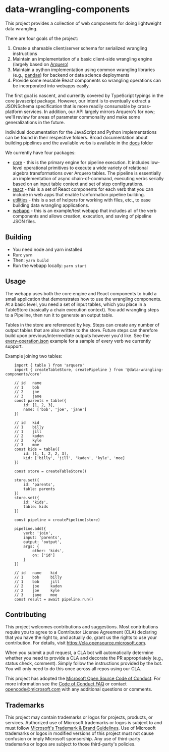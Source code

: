 # data-wrangling-components

This project provides a collection of web components for doing lightweight data wrangling.

There are four goals of the project:

1.  Create a shareable client/server schema for serialized wrangling instructions
2.  Maintain an implementation of a basic client-side wrangling engine (largely based on [Arquero](https://github.com/uwdata/arquero))
3.  Maintain a python implementation using common wrangling libraries (e.g., [pandas](https://pandas.pydata.org/)) for backend or data science deployments
4.  Provide some reusable React components so wrangling operations can be incorporated into webapps easily.

The first goal is nascent, and currently covered by TypeScript typings in the core javascript package. However, our intent is to eventually extract a JSONSchema specification that is more readily consumable by cross-platform services. In addition, our API largely mirrors Arquero's for now; we'll review for areas of parameter commonality and make some generalizations in the future.

Individual documentation for the JavaScript and Python implementations can be found in their respective folders. Broad documentation about building pipelines and the available verbs is available in the [docs](docs) folder

We currently have four packages:

- [core](javascript/core) - this is the primary engine for pipeline execution. It includes low-level operational primitives to execute a wide variety of relational algebra transformations over Arquero tables. The pipeline is essentially an implementation of async chain-of-command, executing verbs serially based on an input table context and set of step configurations.
- [react](javascript/react) - this is a set of React components for each verb that you can include in web apps that enable tranformation pipeline building.
- [utilities](javascript/utilities) - this is a set of helpers for working with files, etc., to ease building data wrangling applications.
- [webapp](javascript/webapp) - this is an example/test webapp that includes all of the verb components and allows creation, execution, and saving of pipeline JSON files.

## Building

- You need node and yarn installed
- Run: `yarn`
- Then: `yarn build`
- Run the webapp locally: `yarn start`

## Usage

The webapp uses both the core engine and React components to build a small application that demonstrates how to use the wrangling components. At a basic level, you need a set of input tables, which you place in a TableStore (basically a chain execution context). You add wrangling steps to a Pipeline, then run it to generate an output table.

Tables in the store are referenced by key. Steps can create any number of output tables that are also written to the store. Future steps can therefore build upon previous/intermediate outputs however you'd like. See the [every-operation.json](javascript/webapp/src/pages/DebugPage/specs/every-operation.json) example for a sample of every verb we currently support.

Example joining two tables:

```
    import { table } from 'arquero'
    import { createTableStore, createPipeline } from '@data-wrangling-components/core'

    // id   name
    // 1    bob
    // 2    joe
    // 3    jane
    const parents = table({
        id: [1, 2, 3],
        name: ['bob', 'joe', 'jane']
    })

    // id   kid
    // 1    billy
    // 1    jill
    // 2    kaden
    // 2    kyle
    // 3    moe
    const kids = table({
        id: [1, 1, 2, 2, 3],
        kid: ['billy', 'jill', 'kaden', 'kyle', 'moe]
    })

    const store = createTableStore()

    store.set({
        id: 'parents',
        table: parents
    })
    store.set({
        id: 'kids',
        table: kids
    })

	const pipeline = createPipeline(store)

    pipeline.add({
        verb: 'join',
        input: 'parents',
        output: 'output',
        args: {
            other: 'kids',
            on: ['id']
        }
    })

    // id   name    kid
    // 1    bob     billy
    // 1    bob     jill
    // 2    joe     kaden
    // 2    joe     kyle
    // 3    jane    moe
    const result = await pipeline.run()

```

## Contributing

This project welcomes contributions and suggestions. Most contributions require you to agree to a
Contributor License Agreement (CLA) declaring that you have the right to, and actually do, grant us
the rights to use your contribution. For details, visit https://cla.opensource.microsoft.com.

When you submit a pull request, a CLA bot will automatically determine whether you need to provide
a CLA and decorate the PR appropriately (e.g., status check, comment). Simply follow the instructions
provided by the bot. You will only need to do this once across all repos using our CLA.

This project has adopted the [Microsoft Open Source Code of Conduct](https://opensource.microsoft.com/codeofconduct/).
For more information see the [Code of Conduct FAQ](https://opensource.microsoft.com/codeofconduct/faq/) or
contact [opencode@microsoft.com](mailto:opencode@microsoft.com) with any additional questions or comments.

## Trademarks

This project may contain trademarks or logos for projects, products, or services. Authorized use of Microsoft
trademarks or logos is subject to and must follow
[Microsoft's Trademark & Brand Guidelines](https://www.microsoft.com/en-us/legal/intellectualproperty/trademarks/usage/general).
Use of Microsoft trademarks or logos in modified versions of this project must not cause confusion or imply Microsoft sponsorship.
Any use of third-party trademarks or logos are subject to those third-party's policies.
